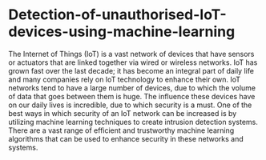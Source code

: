 # Detection-of-unauthorised-IoT-devices-using-machine-learning
The Internet of Things (IoT) is a vast network of devices that have sensors or actuators that are linked together via wired or wireless networks. 
IoT has grown fast over the last decade; it has become an integral part of daily life and many companies rely on IoT technology to enhance their own.
IoT networks tend to have a large number of devices, due to which the volume of data that goes between them is huge.
The influence these devices have on our daily lives is incredible, due to which security is a must.
One of the best ways in which security of an IoT network can be increased is by utilizing machine learning techniques to create intrusion detection systems.
There are a vast range of efficient and trustworthy machine learning algorithms that can be used to enhance security in these networks and systems.
